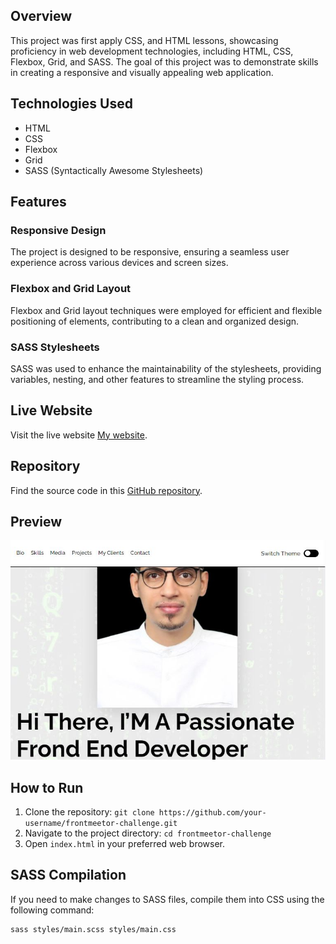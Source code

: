 ## Overview
This project was first apply CSS, and HTML lessons, showcasing proficiency in web development technologies, including HTML, CSS, Flexbox, Grid, and SASS. The goal of this project was to demonstrate skills in creating a responsive and visually appealing web application.

## Technologies Used
- HTML
- CSS
- Flexbox
- Grid
- SASS (Syntactically Awesome Stylesheets)

## Features
### Responsive Design
The project is designed to be responsive, ensuring a seamless user experience across various devices and screen sizes.

### Flexbox and Grid Layout
Flexbox and Grid layout techniques were employed for efficient and flexible positioning of elements, contributing to a clean and organized design.

### SASS Stylesheets
SASS was used to enhance the maintainability of the stylesheets, providing variables, nesting, and other features to streamline the styling process.

## Live Website
Visit the live website [My website](https://mahmoudwafdy.github.io/personal-website/).

## Repository
Find the source code in this [GitHub repository](https://github.com/MahmoudWafdy/personal-website/tree/main).

## Preview
![website photo](./images/screen1.JPG) 

## How to Run
1. Clone the repository: `git clone https://github.com/your-username/frontmeetor-challenge.git`
2. Navigate to the project directory: `cd frontmeetor-challenge`
3. Open `index.html` in your preferred web browser.

## SASS Compilation
If you need to make changes to SASS files, compile them into CSS using the following command:
```bash
sass styles/main.scss styles/main.css
